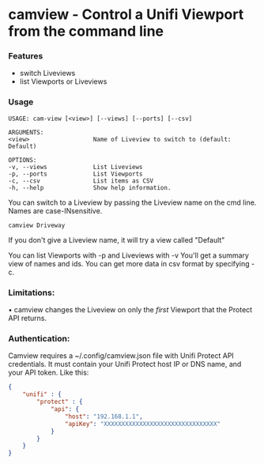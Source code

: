 # camview - Control a Unifi Viewport from the command line

### Features
* switch Liveviews
* list Viewports or Liveviews

### Usage
```
USAGE: cam-view [<view>] [--views] [--ports] [--csv]

ARGUMENTS:
<view>                  Name of Liveview to switch to (default: Default)

OPTIONS:
-v, --views             List Liveviews
-p, --ports             List Viewports
-c, --csv               List items as CSV
-h, --help              Show help information.
```

You can switch to a Liveview by passing the Liveview name on the cmd line.
Names are case-INsensitive.
```
camview Driveway
```

If you don't give a Liveview name, it will try a view called "Default"

You can list Viewports with -p and Liveviews with -v
You'll get a summary view of names and ids.
You can get more data in csv format by specifying -c.


### Limitations:
• camview changes the Liveview on only the *first* Viewport that the Protect API returns.

### Authentication:
Camview requires a ~/.config/camview.json file with Unifi Protect API credentials.
It must contain your Unifi Protect host IP or DNS name, and your API token.  Like this:
```json
{
	"unifi" : {
		"protect" : {
			"api": {
				"host": "192.168.1.1",
				"apiKey": "XXXXXXXXXXXXXXXXXXXXXXXXXXXXXXXX"
			}
		}
	}
}
```
